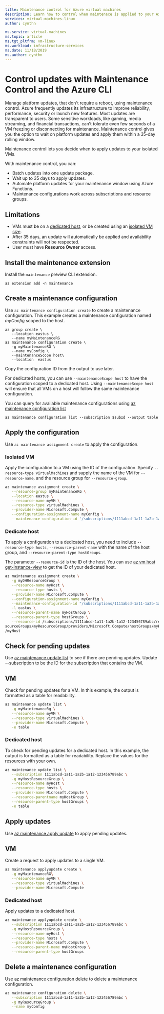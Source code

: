 ```yaml
---
title: Maintenance control for Azure virtual machines
description: Learn how to control when maintenace is applied to your Azure VMs using Maintenance Control.
services: virtual-machines-linux
author: cynthn

ms.service: virtual-machines
ms.topic: article
ms.tgt_pltfrm: vm-linux
ms.workload: infrastructure-services
ms.date: 11/18/2019
ms.author: cynthn
---
```


# Control updates with Maintenance Control and the Azure CLI

Manage platform updates, that don't require a reboot, using maintenance control. Azure frequently updates its infrastructure to improve reliability, performance, security or launch new features. Most updates are transparent to users. Some sensitive workloads, like gaming, media streaming, and financial transactions, can’t tolerate even few seconds of a VM freezing or disconnecting for maintenance. Maintenance control gives you the option to wait on platform updates and apply them within a 35-day rolling window.  

Maintenance control lets you decide when to apply updates to your isolated VMs.

With maintenance control, you can:
- Batch updates into one update package.
- Wait up to 35 days to apply updates. 
- Automate platform updates for your maintenance window using Azure Functions.
- Maintenance configurations work across subscriptions and resource groups. 

## Limitations

- VMs must be on a [dedicated host](./linux/dedicated-hosts.md), or be created using an [isolated VM size](./linux/isolation.md).
- After 35 days, an update will automatically be applied and availability constraints will not be respected.
- User must have **Resource Owner** access.


## Install the maintenance extension

Install the `maintenance` preview CLI extension. 

```azurecli-interactive
az extension add -n maintenance
```

## Create a maintenance configuration

Use `az maintenance configuration create` to create a maintenance configuration. This example creates a maintenance configuration named *myConfig* scoped to the host. 

```azurecli-interactive
az group create \
   --location eastus \
   --name myMaintenanceRG
az maintenance configuration create \
   -g myMaintenanceRG \
   --name myConfig \
   --maintenanceScope host\
   --location  eastus
```

Copy the configuration ID from the output to use later.

For dedicated hosts, you can use `--maintenanceScope host` to have the configuration scoped to a dedicated host. Using `--maintenanceScope host` will ensure that all VMs on a host will follow the same maintenance configuration.

You can query for available maintenance configurations using [az maintenance configuration list]()

```azurecli-interactive
az maintenance configuration list --subscription $subId --output table
```

## Apply the configuration

Use `az maintenance assignment create` to apply the configuration.

### Isolated VM

Apply the configuration to a VM using the ID of the configuration. Specify `--resource-type virtualMachines` and supply the name of the VM for `--resource-name`, and the resource group for `--resource-group`. 

```bash
az maintenance assignment create \
   --resource-group myMaintenanceRG \
   --location eastus \
   --resource-name myVM \
   --resource-type virtualMachines \
   --provider-name Microsoft.Compute \
   --configuration-assignment-name myConfig \
   --maintenance-configuration-id '/subscriptions/1111abcd-1a11-1a2b-1a12-123456789abc/resourcegroups/myMaintenanceRG/providers/Microsoft.Maintenance/maintenanceConfigurations/myConfig'
```

### Dedicate host

To apply a configuration to a dedicated host, you need to include `--resource-type hosts`, `--resource-parent-name` with the name of the host group, and `--resource-parent-type hostGroups`. 

The parameter `--resource-id` is the ID of the host. You can use [az vm host get-instance-view](/cli/azure/vm/host#az-vm-host-get-instance-view) to get the ID of your dedicated host.

```bash
az maintenance assignment create \
   -g myDHResourceGroup \
   --resource-name myHost \
   --resource-type hosts \
   --provider-name Microsoft.Compute \
   --configuration-assignment-name myConfig \
   --maintenance-configuration-id "/subscriptions/1111abcd-1a11-1a2b-1a12-123456789abc/resourcegroups/myDhResourceGroup/providers/Microsoft.Maintenance/maintenanceConfigurations/myConfig" \
   -l eastus \
   --resource-parent-name myHostGroup \
   --resource-parent-type hostGroups \
   --resource-id /subscriptions/1111abcd-1a11-1a2b-1a12-123456789abc/re
sourceGroups/myResourceGroup/providers/Microsoft.Compute/hostGroups/myHostGroup/hosts
/myHost
```

## Check for pending updates

Use [az maintenance update list]() to see if there are pending updates. Update --subscription to be the ID for the subscription that contains the VM.

## VM

Check for pending updates for a VM. In this example, the output is formatted as a table for readability.

```bash
az maintenance update list \
   -g myMaintenanceRg \
   --resource-name myVM \
   --resource-type virtualMachines \
   --provider-name Microsoft.Compute \
   -o table
```

### Dedicated host

To check for pending updates for a dedicated host. In this example, the output is formatted as a table for readability. Replace the values for the resources with your own.

```bash
az maintenance update list \
   --subscription 1111abcd-1a11-1a2b-1a12-123456789abc \
   -g myHostResourceGroup \
   --resource-name myHost \
   --resource-type hosts \
   --provider-name Microsoft.Compute \
   --resource-parentname myHostGroup \
   --resource-parent-type hostGroups \
   -o table
```

## Apply updates

Use [az maintenance apply update]() to apply pending updates.

## VM

Create a request to apply updates to a single VM.

```bash
az maintenance applyupdate create \
   -g myMaintenanceRG\
   --resource-name myVM \
   --resource-type virtualMachines \
   --provider-name Microsoft.Compute
```

### Dedicated host

Apply updates to a dedicated host.

```bash
az maintenance applyupdate create \
   --subscription 1111abcd-1a11-1a2b-1a12-123456789abc \
   -g myHostResourceGroup \
   --resource-name myHost \
   --resource-type hosts \
   --provider-name Microsoft.Compute \
   --resource-parent-name myHostGroup \
   --resource-parent-type hostGroups
```

## Delete a maintenance configuration

Use [az maintenance configuration delete]() to delete a maintenance configuration.

```bash
az maintenance configuration delete \
   --subscription 1111abcd-1a11-1a2b-1a12-123456789abc \
   -g myResourceGroup \
   --name myConfig
```

